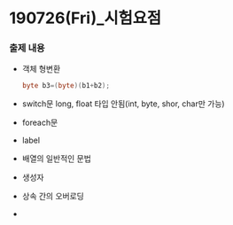 # 190726(Fri)_시험요점

### 출제 내용

- 객체 형변환

  ```java
  byte b3=(byte)(b1+b2);
  ```

- switch문 long, float 타입 안됨(int, byte, shor, char만 가능)
- foreach문
- label
- 배열의 일반적인 문법
- 생성자
- 상속 간의 오버로딩

- 